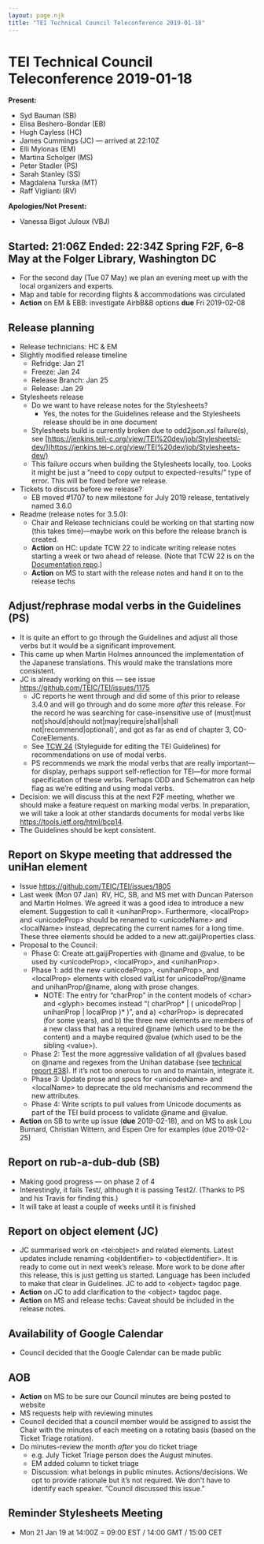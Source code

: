 ```yaml
---
layout: page.njk
title: "TEI Technical Council Teleconference 2019-01-18"
---
```

# TEI Technical Council Teleconference 2019-01-18
**Present:**


* Syd Bauman (SB)
* Elisa Beshero\-Bondar (EB)
* Hugh Cayless (HC)
* James Cummings (JC) — arrived at 22:10Z
* Elli Mylonas (EM)
* Martina Scholger (MS)
* Peter Stadler (PS)
* Sarah Stanley (SS)
* Magdalena Turska (MT)
* Raff Viglianti (RV)


**Apologies/Not Present:**
* Vanessa Bigot Juloux (VBJ)


Started: 21:06Z Ended: 22:34Z
Spring F2F, 6–8 May at the Folger Library, Washington DC
--------------------------------------------------------


* For the second day (Tue 07 May) we plan an evening meet up with the local organizers and experts.
* Map and table for recording flights \& accommodations was circulated
* **Action** on EM \& EBB: investigate AirbB\&B options **due** Fri 2019\-02\-08


Release planning
----------------


* Release technicians: HC \& EM
* Slightly modified release timeline
	+ Refridge: Jan 21
	+ Freeze: Jan 24
	+ Release Branch: Jan 25
	+ Release: Jan 29
* Stylesheets release
	+ Do we want to have release notes for the Stylesheets?
		- Yes, the notes for the Guidelines release and the Stylesheets release should be in one document
	+ Stylesheets build is currently broken due to odd2json.xsl failure(s), see [https://jenkins.tei\-c.org/view/TEI%20dev/job/Stylesheets\-dev/](https://jenkins.tei-c.org/view/TEI%20dev/job/Stylesheets-dev/)
	+ This failure occurs when building the Stylesheets locally, too. Looks it might be just a “need to copy output to expected\-results/” type of error. This will be fixed before we release.
* Tickets to discuss before we release?
	+ EB moved \#1707 to new milestone for July 2019 release, tentatively named 3\.6\.0
* Readme (release notes for 3\.5\.0\):
	+ Chair and Release technicians could be working on that starting now (this takes time)—maybe work on this before the release branch is created.
	+ **Action** on HC: update TCW 22 to indicate writing release notes starting a week or two ahead of release. (Note that TCW 22 is on the [Documentation repo](https://github.com/TEIC/Documentation).)
	+ **Action** on MS to start with the release notes and hand it on to the release techs


Adjust/rephrase modal verbs in the Guidelines (PS)
--------------------------------------------------


* It is quite an effort to go through the Guidelines and adjust all those verbs but it would be a significant improvement.
* This came up when Martin Holmes announced the implementation of the Japanese translations. This would make the translations more consistent.
* JC is already working on this — see issue <https://github.com/TEIC/TEI/issues/1175>
	+ JC reports he went through and did some of this prior to release 3\.4\.0 and will go through and do some more *after* this release. For the record he was searching for case\-insensitive use of (must\|must not\|should\|should not\|may\|require\|shall\|shall not\|recommend\|optional)', and got as far as end of chapter 3, CO\-CoreElements.
	+ See [TCW 24](http://teic.github.io/TCW/tcw24.html) (Styleguide for editing the TEI Guidelines) for recommendations on use of modal verbs.
	+ PS recommends we mark the modal verbs that are really important—for display, perhaps support self\-reflection for TEI—for more formal specification of these verbs. Perhaps ODD and Schematron can help flag as we’re editing and using modal verbs.
* Decision: we will discuss this at the next F2F meeting, whether we should make a feature request on marking modal verbs. In preparation, we will take a look at other standards documents for modal verbs like <https://tools.ietf.org/html/bcp14>.
* The Guidelines should be kept consistent.


Report on Skype meeting that addressed the uniHan element
---------------------------------------------------------


* Issue <https://github.com/TEIC/TEI/issues/1805>
* Last week (Mon 07 Jan)  RV, HC, SB, and MS met with Duncan Paterson and Martin Holmes. We agreed it was a good idea to introduce a new element. Suggestion to call it \<unihanProp\>. Furthermore, \<localProp\> and \<unicodeProp\> should be renamed to \<unicodeName\> and \<localName\> instead, deprecating the current names for a long time. These three elements should be added to a new att.gaijiProperties class.
* Proposal to the Council:
	+ Phase 0: Create att.gaijiProperties with @name and @value, to be used by \<unicodeProp\>, \<localProp\>, and \<unihanProp\>.
	+ Phase 1: add the new \<unicodeProp\>, \<unihanProp\>, and \<localProp\> elements with closed valList for unicodeProp/@name and unihanProp/@name, along with prose changes.
		- NOTE: The entry for “charProp” in the content models of \<char\> and \<glyph\> becomes instead “( charProp\* \| ( unicodeProp \| unihanProp \| localProp )\* )”, and a) \<charProp\> is deprecated (for some years), and b) the three new elements are members of a new class that has a required @name (which used to be the content) and a maybe required @value (which used to be the sibling \<value\>).
	+ Phase 2: Test the more aggressive validation of all @values based on @name and regexes from the Unihan database (see [technical report \#38](https://www.unicode.org/reports/tr38/)). If it’s not too onerous to run and to maintain, integrate it.
	+ Phase 3: Update prose and specs for \<unicodeName\> and \<localName\> to deprecate the old mechanisms and recommend the new attributes.
	+ Phase 4: Write scripts to pull values from Unicode documents as part of the TEI build process to validate @name and @value.
* **Action** on SB to write up issue (**due** 2019\-02\-18\), and on MS to ask Lou Burnard, Christian Wittern, and Espen Ore for examples (due 2019\-02\-25\)


Report on rub\-a\-dub\-dub (SB)
-------------------------------


* Making good progress — on phase 2 of 4
* Interestingly, it fails Test/, although it is passing Test2/. (Thanks to PS and his Travis for finding this.)
* It will take at least a couple of weeks until it is finished


Report on object element (JC)
-----------------------------


* JC summarised work on \<tei:object\> and related elements. Latest updates include renaming \<objIdentifier\> to \<objectIdentifier\>. It is ready to come out in next week’s release. More work to be done after this release, this is just getting us started. Language has been included to make that clear in Guidelines. JC to add to \<object\> tagdoc page.
* **Action** on JC to add clarification to the \<object\> tagdoc page.
* **Action** on MS and release techs: Caveat should be included in the release notes.


Availability of Google Calendar
-------------------------------


* Council decided that the Google Calendar can be made public


AOB
---


* **Action** on MS to be sure our Council minutes are being posted to website
* MS requests help with reviewing minutes
* Council decided that a council member would be assigned to assist the Chair with the minutes of each meeting on a rotating basis (based on the Ticket Triage rotation).
* Do minutes\-review the month *after* you do ticket triage
	+ e.g. July Ticket Triage person does the August minutes.
	+ EM added column to ticket triage
	+ Discussion: what belongs in public minutes. Actions/decisions. We opt to provide rationale but it’s not required. We don't have to identify each speaker. “Council discussed this issue.”


**Reminder Stylesheets Meeting**
--------------------------------


* Mon 21 Jan 19 at 14:00Z \= 09:00 EST / 14:00 GMT / 15:00 CET


 